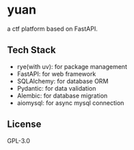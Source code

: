 # yuan

a ctf platform based on FastAPI.

## Tech Stack

- rye(with uv): for package management
- FastAPI: for web framework
- SQLAlchemy: for database ORM
- Pydantic: for data validation
- Alembic: for database migration
- aiomysql: for async mysql connection

## License

GPL-3.0

